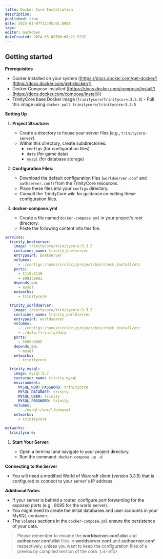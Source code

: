 ```yaml
---
title: Docker Core Installation
description: 
published: true
date: 2025-01-07T13:05:01.609Z
tags: 
editor: markdown
dateCreated: 2024-03-08T00:08:21.529Z
---
```


## Getting started

**Prerequisites**

-   Docker installed on your system ([https://docs.docker.com/get-docker/](https://docs.docker.com/get-docker/))
-   Docker Compose installed ([https://docs.docker.com/compose/install/](https://docs.docker.com/compose/install/))
-   TrinityCore base Docker image (`trinitycore/trinitycore:3.3.5`) - Pull this image using  `docker pull trinitycore/trinitycore:3.3.5`

**Setting Up**

1.  **Project Structure:**
    
    -   Create a directory to house your server files (e.g.,  `trinitycore-server`).
    -   Within this directory, create subdirectories:
        -   `configs`  (for configuration files)
        -   `data`  (for game data)
        -   `mysql`  (for database storage)
2.  **Configuration Files:**
    
    -   Download the default configuration files (`worldserver.conf`  and  `authserver.conf`) from the TrinityCore resources.
    -   Place these files into your  `configs`  directory.
    -   Consult the TrinityCore wiki for guidance on editing these configuration files.
3.  **docker-compose.yml**
    
    -   Create a file named  `docker-compose.yml`  in your project's root directory.
    -   Paste the following content into this file:
```yaml
services: 
  trinity_bnetserver:
    image: trinitycore/trinitycore:3.3.5
    container_name: trinity_bnetserver
    entrypoint: bnetserver
    volumes:
      - ./configs:/home/circleci/project/bin/check_install/etc
    ports:
      - 1119:1119 
      - 8081:8081 
    depends_on:
      - mysql
    networks:
      - trinitycore

  trinity_worldserver:
    image: trinitycore/trinitycore:3.3.5
    container_name: trinity_worldserver
    entrypoint: worldserver
    volumes:
      - ./configs:/home/circleci/project/bin/check_install/etc
      - ./data:/trinity/data
    ports:
      - 8085:8085
    depends_on:
      - mysql
    networks:
      - trinitycore

  trinity_mysql:
    image: mysql:5.7
    container_name: trinity_mysql
    environment: 
      MYSQL_ROOT_PASSWORD: trinitycore
      MYSQL_DATABASE: trinity
      MYSQL_USER: trinity
      MYSQL_PASSWORD: trinity
    volumes:
      - ./mysql:/var/lib/mysql
    networks:
      - trinitycore

networks:
  trinitycore:
```

1.  **Start Your Server:**
    
    -   Open a terminal and navigate to your project directory.
    -   Run the command:  `docker-compose up -d`

**Connecting to the Server**

-   You will need a modified World of Warcraft client (version 3.3.5) that is configured to connect to your server's IP address.

**Additional Notes**

-   If your server is behind a router, configure port forwarding for the exposed ports (e.g., 8085 for the world server).
-   You might need to create the initial databases and user accounts in your MySQL container.
-   The  `volumes`  sections in the  `docker-compose.yml`  ensure the persistence of your data.

> Please remember to rename the **worldserver.conf.dist** and **authserver.conf.dist** files in **worldserver.conf** and **authserver.conf** respectively, unless you want to keep the configuration files of a previously compiled version of the core.
{.is-info}

